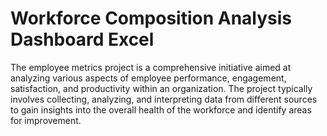 # Workforce Composition Analysis Dashboard Excel
The employee metrics project is a comprehensive initiative aimed at analyzing various aspects of employee performance, engagement, satisfaction, and productivity within an organization. The project typically involves collecting, analyzing, and interpreting data from different sources to gain insights into the overall health of the workforce and identify areas for improvement.
